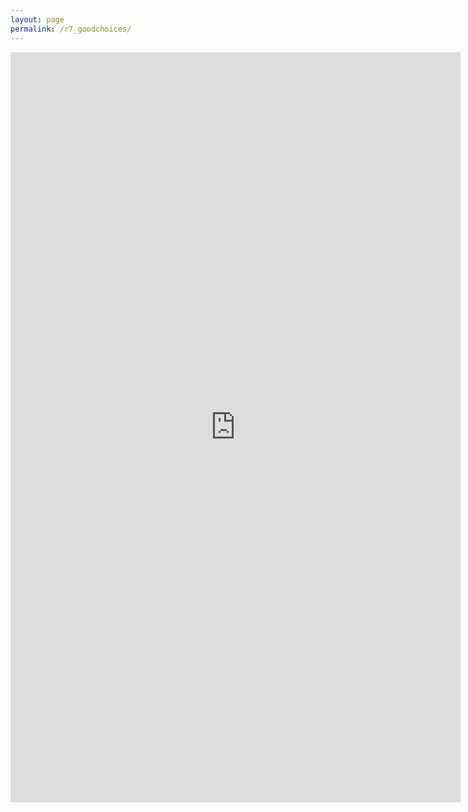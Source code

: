 ```yaml
---
layout: page
permalink: /r7_goodchoices/
---
```

<iframe src="https://docs.google.com/document/d/e/2PACX-1vTZ8aEK20Nz1gJl6yLFKNpUnK3VxTLJVNaDYkIWqa4YZTHCUbGtjS9ykysBTxHXGTp4_t5EaS9UWxmC/pub?embedded=true" width="720" height="1200" frameborder="0" marginheight="0" marginwidth="0">Wird geladen...</iframe>
